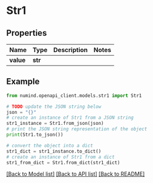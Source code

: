 # Str1


## Properties

Name | Type | Description | Notes
------------ | ------------- | ------------- | -------------
**value** | **str** |  | 

## Example

```python
from numind.openapi_client.models.str1 import Str1

# TODO update the JSON string below
json = "{}"
# create an instance of Str1 from a JSON string
str1_instance = Str1.from_json(json)
# print the JSON string representation of the object
print(Str1.to_json())

# convert the object into a dict
str1_dict = str1_instance.to_dict()
# create an instance of Str1 from a dict
str1_from_dict = Str1.from_dict(str1_dict)
```
[[Back to Model list]](../README.md#documentation-for-models) [[Back to API list]](../README.md#documentation-for-api-endpoints) [[Back to README]](../README.md)


